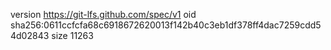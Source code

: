 version https://git-lfs.github.com/spec/v1
oid sha256:0611ccfcfa68c6918672620013f142b40c3eb1df378ff4dac7259cdd54d02843
size 11263
